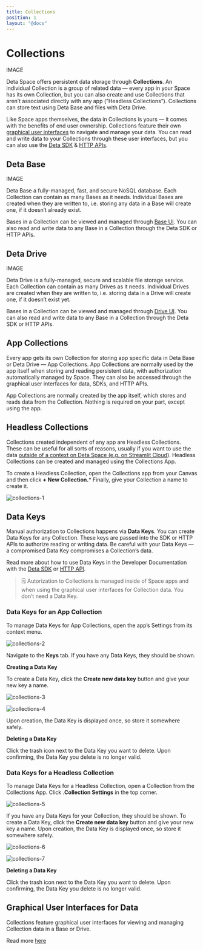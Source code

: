 ```yaml
---
title: Collections
position: 1
layout: "@docs"
---
```


# Collections

IMAGE

Deta Space offers persistent data storage through **Collections**. An individual Collection is a group of related data — every app in your Space has its own Collection, but you can also create and use Collections that aren’t associated directly with any app (”Headless Collections”). Collections can store text using Deta Base and files with Deta Drive. 

Like Space apps themselves, the data in Collections is yours — it comes with the benefits of end user ownership. Collections feature their own [graphical user interfaces](/docs/en/use/your-data/guis) to navigate and manage your data. You can read and write data to your Collections through these user interfaces, but you can also use the [Deta SDK](/docs/en/build/reference/sdk/about) & [HTTP APIs](/docs/en/build/reference/http-api/about). 

## Deta Base

IMAGE

Deta Base a fully-managed, fast, and secure NoSQL database. Each Collection can contain as many Bases as it needs. Individual Bases are created when they are written to, i.e. storing any data in a Base will create one, if it doesn’t already exist.

Bases in a Collection can be viewed and managed through [Base UI](/docs/en/use/your-data/guis#base-ui). You can also read and write data to any Base in a Collection through the Deta SDK or HTTP APIs.

## Deta Drive

IMAGE

Deta Drive is a fully-managed, secure and scalable file storage service. Each Collection can contain as many Drives as it needs. Individual Drives are created when they are written to, i.e. storing data in a Drive will create one, if it doesn’t exist yet.

Bases in a Collection can be viewed and managed through [Drive UI](/docs/en/use/your-data/guis#drive-ui). You can also read and write data to any Base in a Collection through the Deta SDK or HTTP APIs.

## App Collections

Every app gets its own Collection for storing app specific data in Deta Base or Deta Drive — App Collections. App Collections are normally used by the app itself when storing and reading persistent data, with authorization automatically managed by Space. They can also be accessed through the graphical user interfaces for data, SDKs, and HTTP APIs.

App Collections are normally created by the app itself, which stores and reads data from the Collection. Nothing is required on your part, except using the app.


## Headless Collections

Collections created independent of any app are Headless Collections. These can be useful for all sorts of reasons, usually if you want to use the data [outside of a context on Deta Space (e.g. on Streamlit Cloud](https://docs.streamlit.io/knowledge-base/tutorials/databases/deta-base)). Headless Collections can be created and managed using the Collections App.

To create a Headless Collection, open the Collections app from your Canvas and then click **+ New Collection.*** Finally, give your Collection a name to create it.

![collections-1](/public/docs-assets/use/collections-1.png)


## Data Keys

Manual authorization to Collections happens via **Data Keys**. You can create Data Keys for any Collection. These keys are passed into the SDK or HTTP APIs to authorize reading or writing data. Be careful with your Data Keys — a compromised Data Key compromises a Collection’s data.

Read more about how to use Data Keys in the Developer Documentation with the [Deta SDK](/docs/en/build/reference/sdk/about) or [HTTP API](/docs/en/build/reference/http-api/about).

> 🗒️ Autorization to Collections is managed inside of Space apps and when using the graphical user interfaces for Collection data. You don’t need a Data Key.

### Data Keys for an App Collection

To manage Data Keys for App Collections, open the app’s Settings from its context menu.

![collections-2](/public/docs-assets/use/collections-2.png)

Navigate to the **Keys** tab. If you have any Data Keys, they should be shown. 

**Creating a Data Key**

To create a Data Key, click the **Create new data key** button and give your new key a name.

![collections-3](/public/docs-assets/use/collections-3.png)

![collections-4](/public/docs-assets/use/collections-4.png)

Upon creation, the Data Key is displayed once, so store it somewhere safely.

**Deleting a Data Key**

Click the trash icon next to the Data Key you want to delete. Upon confirming, the Data Key you delete is no longer valid.

### Data Keys for a Headless Collection

To manage Data Keys for a Headless Collection, open a Collection from the Collections App. Click .**Collection Settings** in the top corner. 

![collections-5](/public/docs-assets/use/collections-5.png)

If you have any Data Keys for your Collection, they should be shown. To create a Data Key, click the **Create new data key** button and give your new key a name. Upon creation, the Data Key is displayed once, so store it somewhere safely.

![collections-6](/public/docs-assets/use/collections-6.png)

![collections-7](/public/docs-assets/use/collections-7.png)

**Deleting a Data Key**

Click the trash icon next to the Data Key you want to delete. Upon confirming, the Data Key you delete is no longer valid.

## Graphical User Interfaces for Data

Collections feature graphical user interfaces for viewing and managing Collection data in a Base or Drive. 

Read more [here](/docs/en/use/your-data/guis)